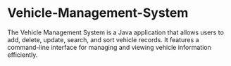 # Vehicle-Management-System
The Vehicle Management System is a Java application that allows users to add, delete, update, search, and sort vehicle records. It features a command-line interface for managing and viewing vehicle information efficiently.
